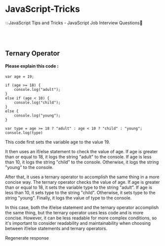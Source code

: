 # JavaScript-Tricks
💥JavaScript Tips and Tricks - JavaScript Job Interview Questions🌺

<br> <br>


## Ternary Operator
#### Please explain this code : 

```
var age = 19;

if (age >= 18) {
    console.log("adult");
}
else if (age < 10) {
    console.log("child");
}
else {
    console.log("young");
}

var type = age >= 18 ? "adult" : age < 10 ? "child" : "young";
console.log(type)
```

This code first sets the variable age to the value 19.

It then uses an if/else statement to check the value of age. If age is greater than or equal to 18, it logs the string "adult" to the console. If age is less than 10, it logs the string "child" to the console. Otherwise, it logs the string "young" to the console.

After that, it uses a ternary operator to accomplish the same thing in a more concise way. The ternary operator checks the value of age. If age is greater than or equal to 18, it sets the variable type to the string "adult". If age is less than 10, it sets type to the string "child". Otherwise, it sets type to the string "young". Finally, it logs the value of type to the console.

In this case, both the if/else statement and the ternary operator accomplish the same thing, but the ternary operator uses less code and is more concise. However, it can be less readable for more complex conditions, so it's important to consider readability and maintainability when choosing between if/else statements and ternary operators.



Regenerate response
